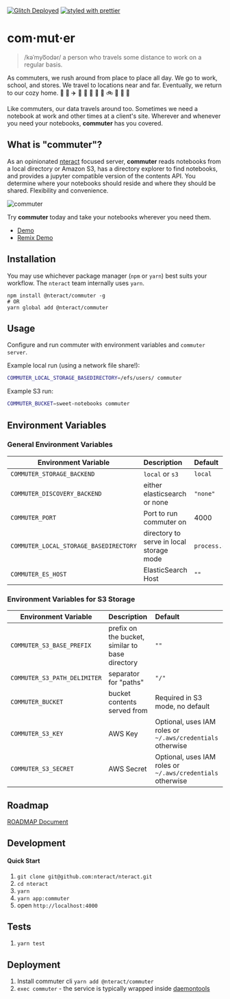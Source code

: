 [![Glitch Deployed](https://img.shields.io/badge/glitch-deployed-3652d3.svg)](https://hydrosquall-nteract-commuter-glitch-demo.glitch.me/view/)
[![styled with prettier](https://img.shields.io/badge/styled_with-prettier-ff69b4.svg)](https://github.com/prettier/prettier)

# com·mut·er

> /kəˈmyo͞odər/
> a person who travels some distance to work on a regular basis.

As commuters, we rush around from place to place all day. We go to work,
school, and stores. We travel to locations near and far. Eventually, we
return to our cozy home. :car: :office: :airplane: :tokyo_tower: :bullettrain_side: :department_store: :bus: :school: :bike: :city_sunset: :runner: :house_with_garden:

Like commuters, our data travels around too. Sometimes we need a notebook at
work and other times at a client's site. Wherever and whenever you need your
notebooks, **commuter** has you covered.

## What is "commuter"?

As an opinionated [nteract](https://nteract.io) focused server, **commuter**
reads notebooks from a local directory or Amazon S3, has a directory explorer to find notebooks,
and provides a jupyter compatible version of the contents API. You determine
where your notebooks should reside and where they should be shared. Flexibility
and convenience.

![commuter](https://cloud.githubusercontent.com/assets/836375/23089382/e330effa-f53c-11e6-85d0-7561ccdbe163.gif)

Try **commuter** today and take your notebooks wherever you need them.

- [Demo](https://hydrosquall-nteract-commuter-glitch-demo.glitch.me/view/)
- [Remix Demo](https://glitch.com/edit/#!/remix/hydrosquall-nteract-commuter-glitch-demo)

## Installation

You may use whichever package manager (`npm` or `yarn`) best suits your workflow. The `nteract` team internally uses `yarn`.

```
npm install @nteract/commuter -g
# OR
yarn global add @nteract/commuter
```

## Usage

Configure and run commuter with environment variables and `commuter server`.

Example local run (using a network file share!):

```sh
COMMUTER_LOCAL_STORAGE_BASEDIRECTORY=/efs/users/ commuter
```

Example S3 run:

```sh
COMMUTER_BUCKET=sweet-notebooks commuter
```

## Environment Variables

### General Environment Variables

| Environment Variable                   | Description                              | Default         |
| -------------------------------------- | :--------------------------------------- | :-------------- |
| `COMMUTER_STORAGE_BACKEND`             | `local` or `s3`                          | `local`         |
| `COMMUTER_DISCOVERY_BACKEND`           | either elasticsearch or none             | `"none"`        |
| `COMMUTER_PORT`                        | Port to run commuter on                  | 4000            |
| `COMMUTER_LOCAL_STORAGE_BASEDIRECTORY` | directory to serve in local storage mode | `process.cwd()` |
| `COMMUTER_ES_HOST`                     | ElasticSearch Host                       | `""`            |

### Environment Variables for S3 Storage

| Environment Variable         | Description                                     | Default                                                    |
| ---------------------------- | :---------------------------------------------- | :--------------------------------------------------------- |
| `COMMUTER_S3_BASE_PREFIX`    | prefix on the bucket, similar to base directory | `""`                                                       |
| `COMMUTER_S3_PATH_DELIMITER` | separator for "paths"                           | `"/"`                                                      |
| `COMMUTER_BUCKET`            | bucket contents served from                     | Required in S3 mode, no default                            |
| `COMMUTER_S3_KEY`            | AWS Key                                         | Optional, uses IAM roles or `~/.aws/credentials` otherwise |
| `COMMUTER_S3_SECRET`         | AWS Secret                                      | Optional, uses IAM roles or `~/.aws/credentials` otherwise |

## Roadmap

[ROADMAP Document](./ROADMAP.md)

## Development

#### Quick Start

1. `git clone git@github.com:nteract/nteract.git`
1. `cd nteract`
1. `yarn`
1. `yarn app:commuter`
1. open `http://localhost:4000`

## Tests

1. `yarn test`

## Deployment

1. Install commuter cli `yarn add @nteract/commuter`
1. `exec commuter` - the service is typically wrapped inside [daemontools](https://cr.yp.to/daemontools.html)
